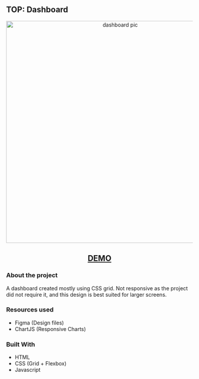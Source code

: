 ## TOP: Dashboard

<p align="center">
  <img src="https://github.com/onmee/sign-up-form/assets/48259011/8a5d3e7d-ae61-409d-8bef-f38471f1f14f" width="600" alt="dashboard pic">
</p>
<h2 align="center">
<a href="https://onmee.github.io/modern-dashboard/">DEMO</a>
</h2>

### About the project

A dashboard created mostly using CSS grid. Not responsive as the project did not require it, and 
this design is best suited for larger screens.

### Resources used

- Figma (Design files)
- ChartJS (Responsive Charts)

### Built With

* HTML
* CSS (Grid + Flexbox)
* Javascript